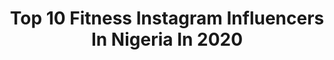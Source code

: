 ---
title: Top 10 Fitness Instagram Influencers In Nigeria In 2020
description: >-
  Find top fitness Instagram influencers in Nigeria in 2020. Most popular hashtags: #stayhome #tiktok #girl #repost.
platform: Instagram
profiles:
  - username: "intelextual"
    fullname: >-
      Alexis O.
    location: "Nigeria"
    followers: 5560
    engagement: 1248
    commentsToLikes: 0.083474
    id: ck5hcwos8kc3b0i11y43vumse
    verified: false
    hashtags: "#igbobarbie, #happynewyear2020, #youglowgirl, #birthdaygirl"
  - username: "lateefwahbson"
    fullname: >-
      Wahab Lateef
    location: "Nigeria"
    followers: 8367
    engagement: 592
    commentsToLikes: 0.155410
    id: ck0tze8pyq0zm0i19kaytuda3
    verified: false
    hashtags: "#soccerforlife, #footballz, #gloin60seconds, #goldmytv"
  - username: "zmariebeauty"
    fullname: >-
      ᏃᎪᏆNᎪᏴ 🇸🇱🇬🇳
    location: "Nigeria"
    followers: 11418
    engagement: 1616
    commentsToLikes: 0.025160
    id: ck0twog7tg5wg0i19up5sti3j
    verified: false
    hashtags: "#untiltomorrow, #carchronicles"
  - username: "lolaogunnaike"
    fullname: >-
      Lola Ogunnaike
    location: "Nigeria"
    followers: 25812
    engagement: 167
    commentsToLikes: 0.070814
    id: ck6ubje0u9xce0j713goky8az
    verified: true
    hashtags: "#weekendvibes, #alonetogether, #cuomo, #fbf"
  - username: "officialmakepeace"
    fullname: >-
      Ugbojiaku Makepeace
    location: "Nigeria"
    followers: 12778
    engagement: 285
    commentsToLikes: 0.117412
    id: ck55kas5oyvs40i11uztfwtrg
    verified: false
    hashtags: "#tbt, #shoulderworkout, #fitfam, #wizkidayo"
  - username: "msima__"
    fullname: >-
      Ima | Health Coach |📍Lagos 🇳🇬
    location: "Nigeria"
    followers: 12505
    engagement: 1020
    commentsToLikes: 0.080951
    id: ckapc4ojl2ghf0i785mvbw6nj
    verified: false
    hashtags: "#fitnessmotivation, #nodaysoff, #healthcoach, #staysafe"
  - username: "uzoosimkpa"
    fullname: >-
      UZO O. OSIMKPA
    location: "Nigeria"
    followers: 76918
    engagement: 115
    commentsToLikes: 0.061336
    id: ck5c4qdae1viu0i11a07knpwb
    verified: false
    hashtags: "#finedining, #besafe, #nigeria, #coronapandemic"
  - username: "plato_15"
    fullname: >-
      Plato Gabriel
    location: "Nigeria"
    followers: 58885
    engagement: 142
    commentsToLikes: 0.105760
    id: ck6u3sxrlzp620j71m2f7ahlb
    verified: false
    hashtags: "#fun, #food, #churchoflaugh, #challenge"
  - username: "nimiie_"
    fullname: >-
      NIMI
    location: "Nigeria"
    followers: 14322
    engagement: 1526
    commentsToLikes: 0.075383
    id: ck9wfco1po9yk0j78qujg5a85
    verified: false
    hashtags: "#eyes, #lips, #triller, #giveaway"
  - username: "manu.sainii"
    fullname: >-
      Manu Saini
    location: "Nigeria"
    followers: 10082
    engagement: 2007
    commentsToLikes: 0.129296
    id: ck9wfx3f3qw2a0j78i53fxb47
    verified: false
    hashtags: "#instagramhub, #fitspo, #killshot, #nature"
---